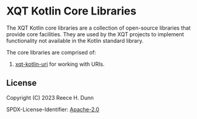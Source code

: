 # XQT Kotlin Core Libraries
The XQT Kotlin core libraries are a collection of open-source libraries that
provide core facilities. They are used by the XQT projects to implement
functionality not available in the Kotlin standard library.

The core libraries are comprised of:
1. [xqt-kotlin-uri](src/xqt-kotlinx-uri/README.md) for working with URIs.

## License
Copyright (C) 2023 Reece H. Dunn

SPDX-License-Identifier: [Apache-2.0](LICENSE)
